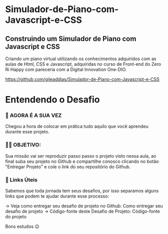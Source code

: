 # Simulador-de-Piano-com-Javascript-e-CSS

## Construindo um Simulador de Piano com Javascript e CSS

Criando um piano virtual utilizando os conhecimentos adquiridos com as aulas de Html, CSS e Javascript, adquiridas no curso de  Front-end do Zero Ri Happy com pareceria com a Digital Innovation One-DIO.

https://github.com/gileaddias/Simulador-de-Piano-com-Javascript-e-CSS


# Entendendo o Desafio
 
### 🎯 AGORA É A SUA VEZ
Chegou a hora de colocar em prática tudo aquilo que você aprendeu durante esse projeto.

### 👨‍💻 OBJETIVO:
Sua missão vai ser reproduzir passo passo o projeto visto nessa aula, ao final
suba seu projeto no Github e compartilhe conosco clicando no botão "Entregar Projeto" e cole o link do seu repositório do Github.

### 🔗 Links Úteis
Sabemos que toda jornada tem seus desafios, por isso separamos alguns links que podem te ajudar durante esse processo:

-> Veja como entregar seu desafio de projeto no Github: Como entregar seu desafio de projeto
-> Código-fonte deste Desafio de Projeto: Código-fonte do projeto

 
 
Bons estudos 😉